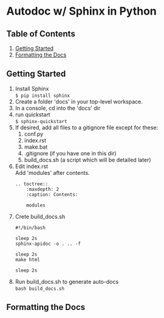 # Autodoc w/ Sphinx in Python

## Table of Contents
1) [Getting Started](#Getting-Started)
1) [Formatting the Docs](#Formatting-the-Docs)

## Getting Started
1) Install Sphinx  
	```$ pip install sphinx```
1) Create a folder 'docs' in your top-level workspace.
1) In a console, cd into the 'docs' dir
1) run quickstart  
	```$ sphinx-quickstart```
1) If desired, add all files to a gitignore file except for these:
	1) conf.py
	1) index.rst
	1) make.bat
	1) .gitignore (if you have one in this dir)
	1) build_docs.sh (a script which will be detailed later)
1) Edit index.rst  
	Add 'modules' after contents.
	```
	.. toctree::
		:maxdepth: 2
		:caption: Contents:

		modules
	```
1) Crete build_docs.sh
	```shell
	#!/bin/bash

	sleep 2s
	sphinx-apidoc -o . .. -f

	sleep 2s
	make html

	sleep 2s
	```
1) Run build_docs.sh to generate auto-docs  
	```bash build_docs.sh```
	
## Formatting the Docs